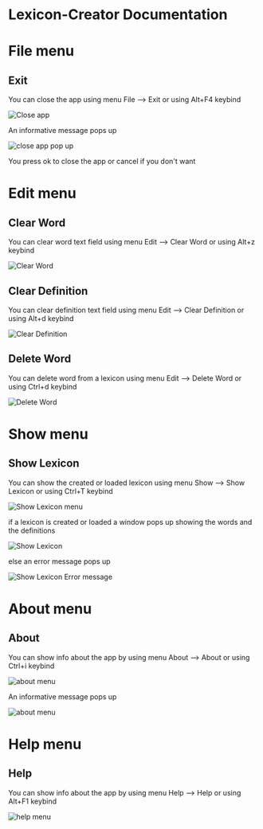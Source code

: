 # Lexicon-Creator Documentation

# File menu


## Exit

You can close the app using menu File --> Exit or using Alt+F4 keybind

<p><img src = "doc images/File menu/file exit.png" title="Close app">

An informative message pops up

<p><img src ="doc images/File menu/exit pop up.png" title="close app pop up"/> </p>

You press ok to close the app or cancel if you don't want

# Edit menu

## Clear Word

You can clear word text field using menu Edit --> Clear Word or using Alt+z keybind

<p><img src ="doc images/Edit menu/clear word.png" title="Clear Word"/></p>

## Clear Definition

You can clear definition text field using menu Edit --> Clear Definition or using Alt+d keybind

<p><img src ="doc images/Edit menu/clear definition.png" title="Clear Definition"/></p>

## Delete Word

You can delete word from a lexicon using menu Edit --> Delete Word or using Ctrl+d keybind

<p><img src ="doc images/Edit menu/delete word.png" title="Delete Word"/></p>

# Show menu

## Show Lexicon

You can show the created or loaded lexicon using menu Show --> Show Lexicon or using Ctrl+T keybind

<p><img src ="doc images/Show menu/show menu.png" title="Show Lexicon menu"/> </p>

if a lexicon is created or loaded a window pops up showing the words and the definitions

<p><img src ="doc images/Show menu/show lexicon suc.png" title="Show Lexicon"/> </p>

else an error message pops up

<p><img src ="doc images/Show menu/lexicon error.png" title="Show Lexicon Error message"/> </p>

# About menu

## About

You can show info about the app by using menu About --> About or using Ctrl+i keybind

<p><img src="doc images/About menu/about menu.png" title="about menu"/></p>


An informative message pops up

<p><img src="doc images/About menu/about.png" title="about menu"/></p>

# Help menu

## Help

You can show info about the app by using menu Help --> Help or using Alt+F1 keybind

<p><img src="doc images/Help menu/help menu.png" title="help menu"/></p>
